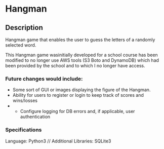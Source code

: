 # Hangman

## Description
Hangman game that enables the user to guess the letters of a randomly selected word.

This Hangman game wasinitially developed for a school course has been modified to no longer use AWS tools (S3 Boto and DynamoDB) which had been provided by the school and to which I no longer have access.

### Future changes would include:
- Some sort of GUI or images displaying the figure of the Hangman.
- Ability for users to register or login to keep track of scores and wins/losses
- - Configure logging for DB errors and, if applicable, user authentication

### Specifications
Language: Python3 // Additional Libraries: SQLite3
